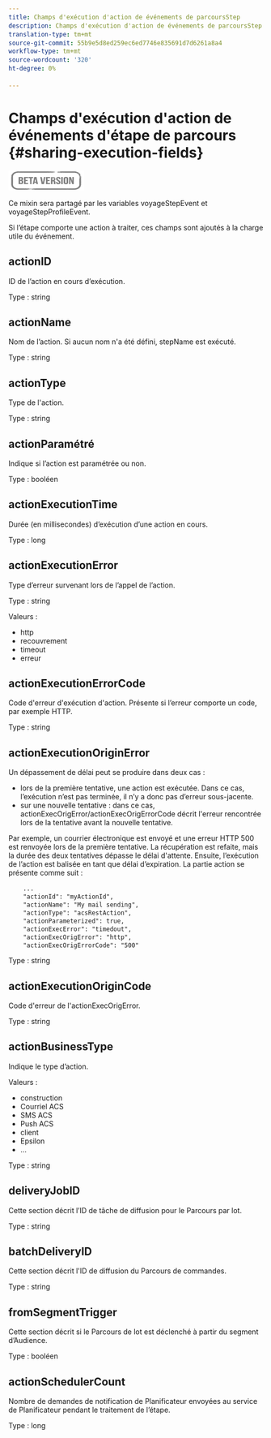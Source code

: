 ```yaml
---
title: Champs d'exécution d'action de événements de parcoursStep
description: Champs d'exécution d'action de événements de parcoursStep
translation-type: tm+mt
source-git-commit: 55b9e5d8ed259ec6ed7746e835691d7d6261a8a4
workflow-type: tm+mt
source-wordcount: '320'
ht-degree: 0%

---
```


# Champs d&#39;exécution d&#39;action de événements d&#39;étape de parcours {#sharing-execution-fields}

![](../assets/do-not-localize/badge.png)

Ce mixin sera partagé par les variables voyageStepEvent et voyageStepProfileEvent.

Si l’étape comporte une action à traiter, ces champs sont ajoutés à la charge utile du événement.

## actionID

ID de l’action en cours d’exécution.

Type : string

## actionName

Nom de l’action. Si aucun nom n&#39;a été défini, stepName est exécuté.

Type : string

## actionType

Type de l&#39;action.

Type : string

## actionParamétré

Indique si l’action est paramétrée ou non.

Type : booléen

## actionExecutionTime

Durée (en millisecondes) d’exécution d’une action en cours.

Type : long

## actionExecutionError

Type d’erreur survenant lors de l’appel de l’action.

Type : string

Valeurs :
* http
* recouvrement
* timeout
* erreur

## actionExecutionErrorCode

Code d&#39;erreur d&#39;exécution d&#39;action. Présente si l’erreur comporte un code, par exemple HTTP.

Type : string

## actionExecutionOriginError

Un dépassement de délai peut se produire dans deux cas :

* lors de la première tentative, une action est exécutée. Dans ce cas, l’exécution n’est pas terminée, il n’y a donc pas d’erreur sous-jacente.
* sur une nouvelle tentative : dans ce cas, actionExecOrigError/actionExecOrigErrorCode décrit l&#39;erreur rencontrée lors de la tentative avant la nouvelle tentative.

Par exemple, un courrier électronique est envoyé et une erreur HTTP 500 est renvoyée lors de la première tentative. La récupération est refaite, mais la durée des deux tentatives dépasse le délai d&#39;attente. Ensuite, l’exécution de l’action est balisée en tant que délai d’expiration. La partie action se présente comme suit :

```
    ...
    "actionId": "myActionId",
    "actionName": "My mail sending",
    "actionType": "acsRestAction",
    "actionParameterized": true,
    "actionExecError": "timedout",
    "actionExecOrigError": "http",
    "actionExecOrigErrorCode": "500"
```

Type : string

## actionExecutionOriginCode

Code d&#39;erreur de l&#39;actionExecOrigError.

Type : string

## actionBusinessType

Indique le type d’action.

Valeurs :

* construction
* Courriel ACS
* SMS ACS
* Push ACS
* client
* Epsilon
* ...

Type : string

## deliveryJobID

Cette section décrit l’ID de tâche de diffusion pour le Parcours par lot.

Type : string

## batchDeliveryID

Cette section décrit l&#39;ID de diffusion du Parcours de commandes.

Type : string

## fromSegmentTrigger

Cette section décrit si le Parcours de lot est déclenché à partir du segment d’Audience.

Type : booléen

## actionSchedulerCount

Nombre de demandes de notification de Planificateur envoyées au service de Planificateur pendant le traitement de l’étape.

Type : long
